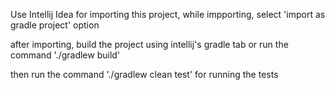 Use Intellij Idea for importing this project, while impporting, select 'import as gradle project' option

after importing, build the project using intellij's gradle tab or run the command './gradlew build'

then run the command './gradlew clean test' for running the tests
